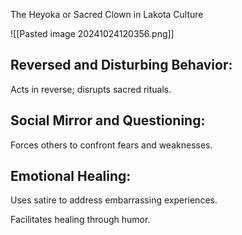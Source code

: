 The Heyoka or Sacred Clown in Lakota Culture

![[Pasted image 20241024120356.png]]

## Reversed and Disturbing Behavior:

Acts in reverse; disrupts sacred rituals.

## Social Mirror and Questioning:

Forces others to confront fears and weaknesses.

## Emotional Healing:

Uses satire to address embarrassing experiences.

Facilitates healing through humor.
